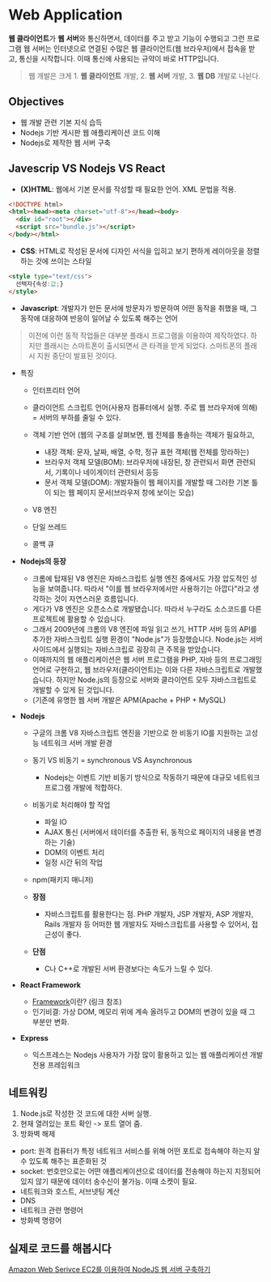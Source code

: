 # Web Application
**웹 클라이언트**가 **웹 서버**와 통신하면서, 데이터를 주고 받고 기능이 수행되고 그런 프로그램
웹 서버는 인터넷으로 연결된 수많은 웹 클라이언트(웹 브라우저)에서 접속을 받고, 통신을 시작합니다. 이때 통신에 사용되는 규약이 바로 HTTP입니다.
> 웹 개발은 크게 1. **웹 클라이언트** 개발, 2. **웹 서버** 개발, 3. **웹 DB** 개발로 나뉜다.<br>

## Objectives
* 웹 개발 관련 기본 지식 습득
* Nodejs 기반 게시판 웹 애플리케이션 코드 이해
* Nodejs로 제작한 웹 서버 구축<br>

## Javescrip VS Nodejs VS React
* **(X)HTML**: 웹에서 기본 문서를 작성할 때 필요한 언어. XML 문법을 적용.
```html
<!DOCTYPE html>
<html><head><meta charset="utf-8"></head><body>
  <div id="root"></div>
  <script src="bundle.js"></script>
</body></html>
```

* **CSS**: HTML로 작성된 문서에 디자인 서식을 입히고 보기 편하게 레이아웃을 정렬하는 것에 쓰이는 스타일
```html
<style type="text/css">
  선택자{속성:값;}
</style>
```

* **Javascript**: 개발자가 만든 문서에 방문자가 방문하여 어떤 동작을 취했을 때, 그 동작에 대응하여 반응이 일어날 수 있도록 해주는 언어
> 이전에 이런 동적 작업들은 대부분 플래시 프로그램을 이용하여 제작하였다. 하지만 플래시는 스마트폰이 출시되면서 큰 타격을 받게 되었다. 스마트폰의 플래시 지원 중단이 발표된 것이다.<br>
  * 특징
    * 인터프리터 언어
    * 클라이언트 스크립트 언어(사용자 컴퓨터에서 실행. 주로 웹 브라우저에 의해) = 서버의 부하를 줄일 수 있다. 
    * 객체 기반 언어 (웹의 구조를 살펴보면, 웹 전체를 통솔하는 객체가 필요하고,
      * 내장 객체: 문자, 날짜, 배열, 수학, 정규 표현 객체(웹 전체를 망라하는)
      * 브라우저 객체 모델(BOM): 브라우저에 내장된, 창 관련되서 화면 관련되서, 기록이나 네이게이터 관련되서 등등
      * 문서 객체 모델(DOM): 개발자들이 웹 페이지를 개발할 때 그러한 기본 틀이 되는 웹 페이지 문서(브라우저 창에 보이는 모습)
    
    * V8 엔진
    * 단일 쓰레드
    * 콜백 큐<br>

* **Nodejs의 등장**
  * 크롬에 탑재된 V8 엔진은 자바스크립트 실행 엔진 중에서도 가장 압도적인 성능을 보여줍니다. 따라서 "이를 웹 브라우저에서만 사용하기는 아깝다"라고 생각하는 것이 자연스러운 흐름입니다.
  * 게다가 V8 엔진은 오픈소스로 개발됐습니다. 따라서 누구라도 소스코드를 다른 프로젝트에 활용할 수 있습니다.
  * 그래서 2009년에 크롬의 V8 엔진에 파일 읽고 쓰기, HTTP 서버 등의 API를 추가한 자바스크립트 실행 환경이 "Node.js"가 등장했습니다. Node.js는 서버 사이드에서 실행되는 자바스크립로 굉장히 큰 주목을 받았습니다.
  * 이때까지의 웹 애플리케이션은 웹 서버 프로그램을 PHP, 자바 등의 프로그래밍 언어로 구현하고, 웹 브라우저(클라이언트)는 이와 다른 자바스크립트로 개발했습니다. 하지만 Node.js의 등장으로 서버와 클라이언트 모두 자바스크립트로 개발할 수 있게 된 것입니다.
  * (기존에 유명한 웹 서버 개발은 APM(Apache + PHP + MySQL)<br>

* **Nodejs**
  * 구글의 크롬 V8 자바스크립트 엔진을 기반으로 한 비동기 IO를 지원하는 고성능 네트워크 서버 개발 환경
  * 동기 VS 비동기 = synchronous VS Asynchronous
    * Nodejs는 이벤트 기반 비동기 방식으로 작동하기 때문에 대규모 네트워크 프로그램 개발에 적합하다.
  * 비동기로 처리해야 할 작업
    * 파일 IO
    * AJAX 통신 (서버에서 테이터를 추출한 뒤, 동적으로 페이지의 내용을 변경하는 기술)
    * DOM의 이벤트 처리
    * 일정 시간 뒤의 작업
  * npm(패키지 매니저)<br>

  * **장점**
    * 자바스크립트를 활용한다는 점. PHP 개발자, JSP 개발자, ASP 개발자, Rails 개발자 등 어떠한 웹 개발자도 자바스크립트를 사용할 수 있어서, 접근성이 좋다.
  * **단점**
    * C나 C++로 개발된 서버 환경보다는 속도가 느릴 수 있다.<br>

* **React Framework**
    * [Framework](https://webclub.tistory.com/458)이란? (링크 참조)
    * 인기비결: 가상 DOM, 메모리 위에 계속 올려두고 DOM의 변경이 있을 때 그 부분만 변화.<br>

* **Express**
    - 익스프레스는 Nodejs 사용자가 가장 많이 활용하고 있는 웹 애플리케이션 개발 전용 프레임워크<br>

## 네트워킹
1. Node.js로 작성한 것 코드에 대한 서버 실행.
2. 현재 열려있는 포트 확인 -> 포트 열어 줌.
3. 방화벽 해제<br>

  * port: 원격 컴퓨터가 특정 네트워크 서비스를 위해 어떤 포트로 접속해야 하는지 알 수 있도록 해주는 표준화된 것
  * socket: 번호만으로는 어떤 애플리케이션으로 데이터를 전송해야 하는지 지정되어 있지 않기 때문에 데이터 송수신이 불가능. 이때 소켓이 필요.
  * 네트워크와 호스트, 서브넷팅 계산
  * DNS
  * 네트워크 관련 명령어
  * 방화벽 명령어<br>

## 실제로 코드를  해봅시다
[Amazon Web Serivce EC2를 이용하여 NodeJS 웹 서버 구축하기](https://cinema4dr12.tistory.com/741)<br>

